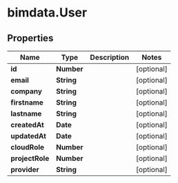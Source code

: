 # bimdata.User

## Properties

Name | Type | Description | Notes
------------ | ------------- | ------------- | -------------
**id** | **Number** |  | [optional] 
**email** | **String** |  | [optional] 
**company** | **String** |  | [optional] 
**firstname** | **String** |  | [optional] 
**lastname** | **String** |  | [optional] 
**createdAt** | **Date** |  | [optional] 
**updatedAt** | **Date** |  | [optional] 
**cloudRole** | **Number** |  | [optional] 
**projectRole** | **Number** |  | [optional] 
**provider** | **String** |  | [optional] 


